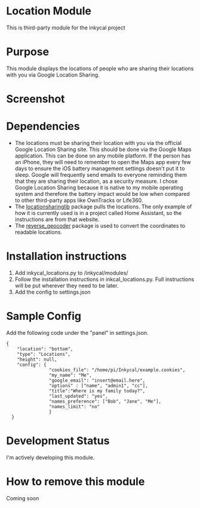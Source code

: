 # Location Module
This is third-party module for the inkycal project

# Purpose
This module displays the locations of people who are sharing their locations with you via Google Location Sharing.

# Screenshot


# Dependencies
* The locations must be sharing their location with you via the official Google Location Sharing site. This should be done via the Google Maps application. This can be done on any mobile platform. If the person has an iPhone, they will need to remember to open the Maps app every few days to ensure the iOS battery management settings doesn't put it to sleep. Google will frequently send emails to everyone reminding them that they are sharing their location, as a security measure. I chose Google Location Sharing because it is native to my mobile operating system and therefore the battery impact would be low when compared to other third-party apps like OwnTracks or Life360.
* The [locationsharinglib](https://locationsharinglib.readthedocs.io/) package pulls the locations. The only example of how it is currently used is in a project called Home Assistant, so the instructions are from that website.
* The [reverse_geocoder](https://pypi.org/project/reverse_geocoder/) package is used to convert the coordinates to readable locations.

# Installation instructions
1. Add inkycal_locations.py to /inkycal/modules/
2. Follow the installation instructions in inkcal_locations.py. Full instructions will be put wherever they need to be later.
3. Add the config to settings.json

# Sample Config
Add the following code under the "panel" in settings.json.

```
{
    "location": "bottom",
    "type": "Locations",
    "height": null,
    "config": {
				"cookies_file": "/home/pi/Inkycal/example.cookies",
				"my_name": "Me",
				"google_email": "insert@email.here",
				"options" : ["name", "admin1", "cc"],
				"title":"Where is my family today?",
				"last_updated": "yes",
				"names_preference": ["Bob", "Jane", "Me"],
				"names_limit": "no"
				}
  }
  ```

# Development Status
I'm actively developing this module.

# How to remove this module
Coming soon
